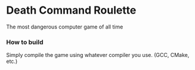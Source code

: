 <h1>Death Command Roulette</h1>
<p>The most dangerous computer game of all time</p>
<h3>How to build</h3>
<p>Simply compile the game using whatever compiler you use. (GCC, CMake, etc.)</p>